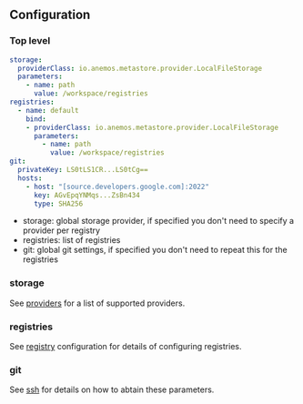 ## Configuration

### Top level

```yaml
storage:
  providerClass: io.anemos.metastore.provider.LocalFileStorage
  parameters:
    - name: path
      value: /workspace/registries
registries:
  - name: default
    bind:
    - providerClass: io.anemos.metastore.provider.LocalFileStorage
      parameters:
        - name: path
          value: /workspace/registries
git:
  privateKey: LS0tLS1CR...LS0tCg==
  hosts:
    - host: "[source.developers.google.com]:2022"
      key: AGvEpqYNMqs...ZsBn434
      type: SHA256
```

- storage: global storage provider, if specified you don't need to specify a 
provider per registry
- registries: list of registries
- git: global git settings, if specified you don't need to repeat this for the
registries

### storage 

See [providers](providers.md) for a list of supported providers.

### registries

See [registry](config_registry.md) configuration for details of configuring registries.

### git

See [ssh](ssh.md) for details on how to abtain these parameters.
